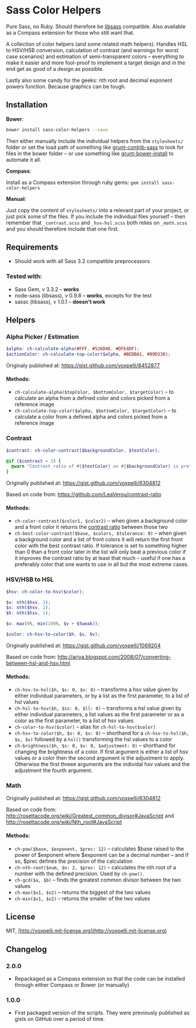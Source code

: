 # Sass Color Helpers

Pure Sass, no Ruby. Should therefore be [libsass](http://libsass.org/) compatible. Also available as a Compass extension for those who still want that.

A collection of color helpers (and some related math helpers). Handles HSL to HSV/HSB conversion, calculation of contrast (and warnings for worst case scenarios) and estimation of semi-transparent colors – everything to make it easier and more fool-proof to implement a target design and in the end get as good of a design as possible.

Lastly also some candy for the geeks: nth root and decimal exponent powers function. Because graphics can be tough.

## Installation

**Bower**:

```bash
bower install sass-color-helpers --save
```

Then either manually include the individual helpers from the `stylesheets/` folder or set the load path of something like [grunt-contrib-sass](https://npmjs.org/package/grunt-contrib-sass) to look for files in the bower folder – or use something like [grunt-bower-install](https://www.npmjs.org/package/grunt-bower-install) to automate it all.

**Compass**:

Install as a Compass extension through ruby gems: `gem install sass-color-helpers`

**Manual**:

Just copy the content of `stylesheets/` into a relevant part of your project, or just pick some of the files. If you include the individual files yourself – then remember that `_contrast.scss` and `_hsv-hsl.scss` both relies on `_math.scss` and you should therefore include that one first.

## Requirements

* Should work with all Sass 3.2 compatible preprocessors

### Tested with:

* Sass Gem, v 3.3.2 – **works**
* node-sass (libsass), v 0.9.8 – **works**, excepts for the test
* sassc (libsass), v 1.0.1 – **doesn't work**

## Helpers

### Alpha Picker / Estimation

```scss
$alpha: ch-calculate-alpha(#FFF, #526D4E, #DFE4DF);
$actionColor: ch-calculate-top-color($alpha, #BEDBA1, #89D338);
```

Originaly published at: https://gist.github.com/voxpelli/8452877

#### Methods:

* `ch-calculate-alpha($topColor, $bottomColor, $targetColor)` – to calculate an alpha from a defined color and colors picked from a reference image
* `ch-calculate-top-color($alpha, $bottomColor, $targetColor)` – to calculate a color from a defined alpha and colors picked from a reference image

### Contrast

```scss
$contrast: ch-color-contrast($backgroundColor, $textColor);

@if ($contrast < 3) {
  @warn "Contrast ratio of #{$textColor} on #{$backgroundColor} is pretty bad, just #{$contrast}";
}
```

Originally published at: https://gist.github.com/voxpelli/6304812

Based on code from: https://github.com/LeaVerou/contrast-ratio

#### Methods:

* `ch-color-contrast($color1, $color2)` – when given a background color and a front color it returns the [contrast ratio](http://www.w3.org/TR/2008/REC-WCAG20-20081211/#contrast-ratiodef) between those two
* `ch-best-color-contrast($base, $colors, $tolerance: 0)` – when given a background color and a list of front colors it will return the first front color with the best contrast ratio. If tolerance is set to something higher than 0 than a front color later in the list will only beat a previous color if it improves the contrast ratio  by at least that much – useful if one has a preferably color that one wants to use in all but the most extreme cases.

### HSV/HSB to HSL

```scss
$hsv: ch-color-to-hsv($color);

$v: nth($hsv, 3);
$s: nth($hsv, 2);
$h: nth($hsv, 1);

$v: max(0%, min(100%, $v + $tweak));

$color: ch-hsv-to-color($h, $s, $v);
```

Originally published at: https://gist.github.com/voxpelli/1069204

Based on code from: http://ariya.blogspot.com/2008/07/converting-between-hsl-and-hsv.html

#### Methods:

* `ch-hsv-to-hsl($h, $s: 0, $v: 0)` – transforms a hsv value given by either individual parameters, or by a list as the first parameter, to a list of hsl values
* `ch-hsl-to-hsv($h, $ss: 0, $ll: 0)` – transforms a hsl value given by either individual parameters, a list values as the first parameter or as a color as the first parameter, to a list of hsv values
* `ch-color-to-hsv($color)` – alias for `ch-hsl-to-hsv($color)`
* `ch-hsv-to-color($h, $s: 0, $v: 0)` – shorthand for a `ch-hsv-to-hsl($h, $s, $v)` followed by a `hsl()` transforming the hsl values to a color
* `ch-brightness($h, $s: 0, $v: 0, $adjustment: 0)` – shorthand for changing the brightness of a color. If first argument is either a list of hsv values or a color then the second argument is the adjustment to apply. Otherwise the first threee arguments are the individal hsv values and the adjustment the fourth argument.

### Math

Originally published at: https://gist.github.com/voxpelli/6304812

Based on code from: http://rosettacode.org/wiki/Greatest_common_divisor#JavaScript and http://rosettacode.org/wiki/Nth_root#JavaScript

#### Methods:

* `ch-pow($base, $exponent, $prec: 12)` – calculates $base raised to the power of $exponent where $exponent can be a decimal number – and if so, $prec defines the precision of the calculation
* `ch-nth-root($num, $n: 2, $prec: 12)` – calculates the nth root of a number with the defined precision. Used by `ch-pow()`.
* `ch-gcd($a, $b)` – finds the greatest common divisor between the two values
* `ch-max($v1, $v2)` – returns the biggest of the two values
* `ch-min($v1, $v2)` – returns the smaller of the two values

## License

MIT, [http://voxpelli.mit-license.org](http://voxpelli.mit-license.org)

## Changelog

### 2.0.0

* Repackaged as a Compass extension so that the code can be installed through either Compass or Bower (or manually)

### 1.0.0

* First packaged version of the scripts. They were previously published as gists on GitHub over a period of time.
